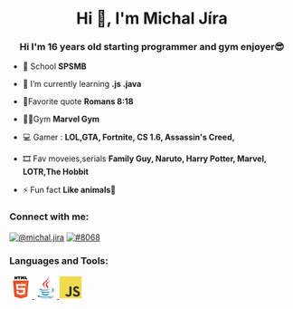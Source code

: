 <h1 align="center">Hi 👋, I'm Michal Jíra</h1>
<h3 align="center">Hi I'm 16 years old starting programmer and gym enjoyer😎</h3>

- 📖 School **SPSMB**

- 🌱 I’m currently learning **.js .java**

- 📜Favorite quote **Romans 8:18**

- 🏋️‍♀️Gym **Marvel Gym**

- 💻 Gamer : **LOL,GTA, Fortnite, CS 1.6, Assassin's Creed,**

- 🎞️ Fav moveies,serials **Family Guy, Naruto, Harry Potter, Marvel, LOTR,The Hobbit**

- ⚡ Fun fact **Like animals🐶**

<h3 align="left">Connect with me:</h3>
<p align="left">
<a href="https://instagram.com/@michal.jira" target="blank"><img align="center" src="https://raw.githubusercontent.com/rahuldkjain/github-profile-readme-generator/master/src/images/icons/Social/instagram.svg" alt="@michal.jira" height="30" width="40" /></a>
<a href="https://discord.gg/#8068" target="blank"><img align="center" src="https://raw.githubusercontent.com/rahuldkjain/github-profile-readme-generator/master/src/images/icons/Social/discord.svg" alt="#8068" height="30" width="40" /></a>
</p>

<h3 align="left">Languages and Tools:</h3>
<p align="left"> <a href="https://www.w3.org/html/" target="_blank" rel="noreferrer"> <img src="https://raw.githubusercontent.com/devicons/devicon/master/icons/html5/html5-original-wordmark.svg" alt="html5" width="40" height="40"/> </a> <a href="https://www.java.com" target="_blank" rel="noreferrer"> <img src="https://raw.githubusercontent.com/devicons/devicon/master/icons/java/java-original.svg" alt="java" width="40" height="40"/> </a> <a href="https://developer.mozilla.org/en-US/docs/Web/JavaScript" target="_blank" rel="noreferrer"> <img src="https://raw.githubusercontent.com/devicons/devicon/master/icons/javascript/javascript-original.svg" alt="javascript" width="40" height="40"/> </a> </p>
